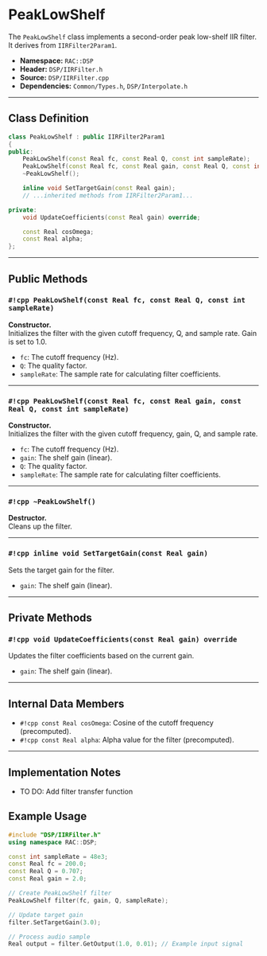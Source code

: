 # PeakLowShelf

The `PeakLowShelf` class implements a second-order peak low-shelf IIR filter.
It derives from `IIRFilter2Param1`.

- **Namespace:** `RAC::DSP`
- **Header:** `DSP/IIRFilter.h`
- **Source:** `DSP/IIRFilter.cpp`
- **Dependencies:** `Common/Types.h`, `DSP/Interpolate.h`

---
## Class Definition

```cpp
class PeakLowShelf : public IIRFilter2Param1
{
public:
    PeakLowShelf(const Real fc, const Real Q, const int sampleRate);
    PeakLowShelf(const Real fc, const Real gain, const Real Q, const int sampleRate);
    ~PeakLowShelf();

    inline void SetTargetGain(const Real gain);
    // ...inherited methods from IIRFilter2Param1...

private:
    void UpdateCoefficients(const Real gain) override;

    const Real cosOmega;
    const Real alpha;
};
```

---
## Public Methods

### `#!cpp PeakLowShelf(const Real fc, const Real Q, const int sampleRate)`
**Constructor.**  
Initializes the filter with the given cutoff frequency, Q, and sample rate. Gain is set to 1.0.
- `fc`: The cutoff frequency (Hz).
- `Q`: The quality factor.
- `sampleRate`: The sample rate for calculating filter coefficients.

---

### `#!cpp PeakLowShelf(const Real fc, const Real gain, const Real Q, const int sampleRate)`
**Constructor.**  
Initializes the filter with the given cutoff frequency, gain, Q, and sample rate.
- `fc`: The cutoff frequency (Hz).
- `gain`: The shelf gain (linear).
- `Q`: The quality factor.
- `sampleRate`: The sample rate for calculating filter coefficients.

---

### `#!cpp ~PeakLowShelf()`
**Destructor.**  
Cleans up the filter.

---

### `#!cpp inline void SetTargetGain(const Real gain)`
Sets the target gain for the filter.
- `gain`: The shelf gain (linear).

---
## Private Methods

### `#!cpp void UpdateCoefficients(const Real gain) override`
Updates the filter coefficients based on the current gain.
- `gain`: The shelf gain (linear).

---
## Internal Data Members

- `#!cpp const Real cosOmega`: Cosine of the cutoff frequency (precomputed).
- `#!cpp const Real alpha`: Alpha value for the filter (precomputed).

---
## Implementation Notes

- TO DO: Add filter transfer function

## Example Usage

```cpp
#include "DSP/IIRFilter.h"
using namespace RAC::DSP;

const int sampleRate = 48e3;
const Real fc = 200.0;
const Real Q = 0.707;
const Real gain = 2.0;

// Create PeakLowShelf filter
PeakLowShelf filter(fc, gain, Q, sampleRate);

// Update target gain
filter.SetTargetGain(3.0);

// Process audio sample
Real output = filter.GetOutput(1.0, 0.01); // Example input signal
```
